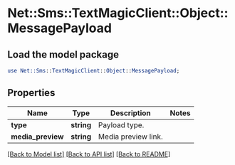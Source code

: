 # Net::Sms::TextMagicClient::Object::MessagePayload

## Load the model package
```perl
use Net::Sms::TextMagicClient::Object::MessagePayload;
```

## Properties
Name | Type | Description | Notes
------------ | ------------- | ------------- | -------------
**type** | **string** | Payload type. | 
**media_preview** | **string** | Media preview link. | 

[[Back to Model list]](../README.md#documentation-for-models) [[Back to API list]](../README.md#documentation-for-api-endpoints) [[Back to README]](../README.md)



